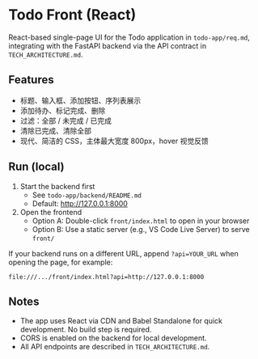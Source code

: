 # Todo Front (React)

React-based single-page UI for the Todo application in `todo-app/req.md`, integrating with the FastAPI backend via the API contract in `TECH_ARCHITECTURE.md`.

## Features
- 标题、输入框、添加按钮、序列表展示
- 添加待办、标记完成、删除
- 过滤：全部 / 未完成 / 已完成
- 清除已完成、清除全部
- 现代、简洁的 CSS，主体最大宽度 800px，hover 视觉反馈

## Run (local)
1. Start the backend first
   - See `todo-app/backend/README.md`
   - Default: http://127.0.0.1:8000
2. Open the frontend
   - Option A: Double-click `front/index.html` to open in your browser
   - Option B: Use a static server (e.g., VS Code Live Server) to serve `front/`

If your backend runs on a different URL, append `?api=YOUR_URL` when opening the page, for example:
```
file:///.../front/index.html?api=http://127.0.0.1:8000
```

## Notes
- The app uses React via CDN and Babel Standalone for quick development. No build step is required.
- CORS is enabled on the backend for local development.
- All API endpoints are described in `TECH_ARCHITECTURE.md`.
